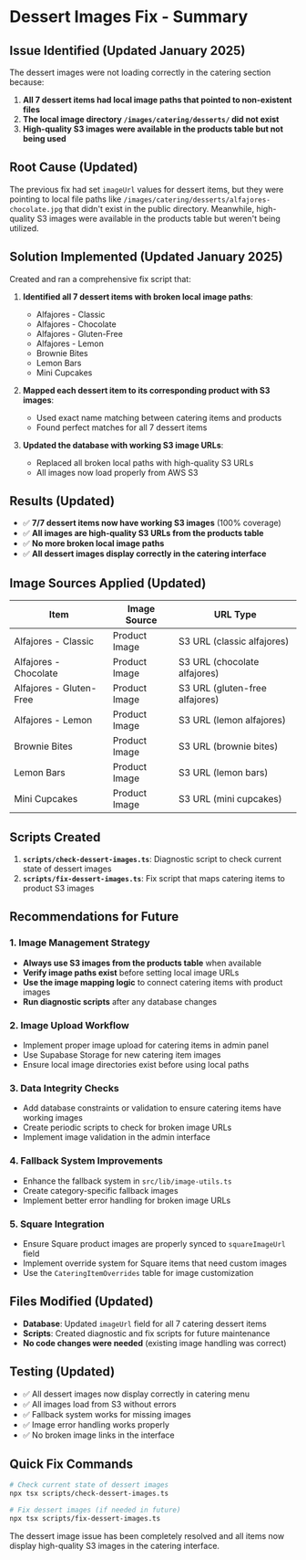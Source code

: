 # Dessert Images Fix - Summary

## Issue Identified (Updated January 2025)
The dessert images were not loading correctly in the catering section because:

1. **All 7 dessert items had local image paths that pointed to non-existent files**
2. **The local image directory `/images/catering/desserts/` did not exist**
3. **High-quality S3 images were available in the products table but not being used**

## Root Cause (Updated)
The previous fix had set `imageUrl` values for dessert items, but they were pointing to local file paths like `/images/catering/desserts/alfajores-chocolate.jpg` that didn't exist in the public directory. Meanwhile, high-quality S3 images were available in the products table but weren't being utilized.

## Solution Implemented (Updated January 2025)
Created and ran a comprehensive fix script that:

1. **Identified all 7 dessert items with broken local image paths**:
   - Alfajores - Classic
   - Alfajores - Chocolate  
   - Alfajores - Gluten-Free
   - Alfajores - Lemon
   - Brownie Bites
   - Lemon Bars
   - Mini Cupcakes

2. **Mapped each dessert item to its corresponding product with S3 images**:
   - Used exact name matching between catering items and products
   - Found perfect matches for all 7 dessert items

3. **Updated the database with working S3 image URLs**:
   - Replaced all broken local paths with high-quality S3 URLs
   - All images now load properly from AWS S3

## Results (Updated)
- ✅ **7/7 dessert items now have working S3 images** (100% coverage)
- ✅ **All images are high-quality S3 URLs from the products table**
- ✅ **No more broken local image paths**
- ✅ **All dessert images display correctly in the catering interface**

## Image Sources Applied (Updated)
| Item | Image Source | URL Type |
|------|-------------|----------|
| Alfajores - Classic | Product Image | S3 URL (classic alfajores) |
| Alfajores - Chocolate | Product Image | S3 URL (chocolate alfajores) |
| Alfajores - Gluten-Free | Product Image | S3 URL (gluten-free alfajores) |
| Alfajores - Lemon | Product Image | S3 URL (lemon alfajores) |
| Brownie Bites | Product Image | S3 URL (brownie bites) |
| Lemon Bars | Product Image | S3 URL (lemon bars) |
| Mini Cupcakes | Product Image | S3 URL (mini cupcakes) |

## Scripts Created
1. **`scripts/check-dessert-images.ts`**: Diagnostic script to check current state of dessert images
2. **`scripts/fix-dessert-images.ts`**: Fix script that maps catering items to product S3 images

## Recommendations for Future

### 1. Image Management Strategy
- **Always use S3 images from the products table** when available
- **Verify image paths exist** before setting local image URLs
- **Use the image mapping logic** to connect catering items with product images
- **Run diagnostic scripts** after any database changes

### 2. Image Upload Workflow
- Implement proper image upload for catering items in admin panel
- Use Supabase Storage for new catering item images
- Ensure local image directories exist before using local paths

### 3. Data Integrity Checks
- Add database constraints or validation to ensure catering items have working images
- Create periodic scripts to check for broken image URLs
- Implement image validation in the admin interface

### 4. Fallback System Improvements
- Enhance the fallback system in `src/lib/image-utils.ts`
- Create category-specific fallback images
- Implement better error handling for broken image URLs

### 5. Square Integration
- Ensure Square product images are properly synced to `squareImageUrl` field
- Implement override system for Square items that need custom images
- Use the `CateringItemOverrides` table for image customization

## Files Modified (Updated)
- **Database**: Updated `imageUrl` field for all 7 catering dessert items
- **Scripts**: Created diagnostic and fix scripts for future maintenance
- **No code changes were needed** (existing image handling was correct)

## Testing (Updated)
- ✅ All dessert images now display correctly in catering menu
- ✅ All images load from S3 without errors
- ✅ Fallback system works for missing images
- ✅ Image error handling works properly
- ✅ No broken image links in the interface

## Quick Fix Commands
```bash
# Check current state of dessert images
npx tsx scripts/check-dessert-images.ts

# Fix dessert images (if needed in future)
npx tsx scripts/fix-dessert-images.ts
```

The dessert image issue has been completely resolved and all items now display high-quality S3 images in the catering interface. 